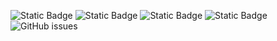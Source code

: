 ![Static Badge](https://img.shields.io/badge/blacklists-60-000000) ![Static Badge](https://img.shields.io/badge/blacklisted-2900009-cc0000) ![Static Badge](https://img.shields.io/badge/whitelisted-2250-00CC00) ![Static Badge](https://img.shields.io/badge/streaming_blacklist-28107-000000) ![GitHub issues](https://img.shields.io/github/issues/fabriziosalmi/blacklists)
